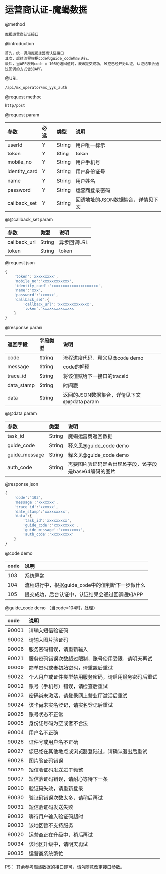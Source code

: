 # 运营商认证-魔蝎数据

@method

```
魔蝎运营商认证接口
```

@introduction

```
首先，统一调用魔蝎运营商认证接口
其次，后续流程根据code和guide_code指示进行。
最后，当APP收到code = 105的返回值时，表示提交成功，风控已经开始认证，认证结果会通过回调的方式告知APP。
```

@URL

```
/api/mx_operator/mx_yys_auth
```

@request method

```
http/post
```

@request param

| 参数 | 必选 | 类型 | 说明 |
| :--- | :--- | :--- | :--- |
| userId | Y | String | 用户唯一标示 |
| token | Y | Sting | token |
| mobile\_no | Y | String | 用户手机号 |
| identity\_card | Y | String | 用户身份证号 |
| name | Y | String | 用户姓名 |
| password | Y | String | 运营商登录密码 |
| callback\_set | Y | String | 回调地址的JSON数据集合，详情见下文 |

@@callback\_set param

| 参数 | 类型 | 说明 |
| :--- | :--- | :--- |
| callback\_url | String | 异步回调URL |
| token | String | token |

@request json

```js
{
    'token':'xxxxxxxxx',
    'mobile_no':'xxxxxxxxxxxx',
    'identity_card':'xxxxxxxxxxxxxxxxxxxxx',
    'name':'xxx',
    'password':'xxxxxx',
    'callback_set':{
        'callback_url':'xxxxxxxxxxxxxx',
        'token':'xxxxxxxxxxxxxx'
    }
}
```

@response param

| 返回字段 | 字段类型 | 说明 |
| :--- | :--- | :--- |
| code | String | 流程进度代码，释义见@code demo |
| message | String | code的解释 |
| trace\_id | String | 将该值赋给下一接口的traceId |
| data\_stamp | String | 时间戳 |
| data | String | 返回的JSON数据集合，详情见下文@@data param |

@@data param

| 参数 | 类型 | 说明 |
| :--- | :--- | :--- |
| task\_id | String | 魔蝎运营商返回数据 |
| guide\_code | String | 释义见@guide\_code demo |
| guide\_message | String | 释义见@guide\_code demo |
| auth\_code | String | 需要图片验证码是会出现该字段，该字段是base64编码的图片 |

@response json

```js
{
    'code':'103',
    'message':'xxxxxxx',
    'trace_id':'xxxxxx',
    'date_stamp':'xxxxxxxxx',
    'data':{
        'task_id':'xxxxxxxxx',
        'guide_code':'xxxxxxxxx',
        'guide_message':'xxxxxxxxx',
        'auth_code':'xxxxxxxxx'
    }
}
```

@code demo

| code | 说明 |
| :--- | :--- |
| 103 | 系统异常 |
| 104 | 流程进行中，根据guide\_code中的值判断下一步做什么 |
| 105 | 提交成功，后台认证中，认证结果会通过回调通知APP |

@guide\_code demo （当code=104时，处理）

| code | 说明 |
| :--- | :--- |
| 90001 | 请输入短信验证码 |
| 90002 | 请输入图片验证码 |
| 90006 | 服务密码错误，请重新输入 |
| 90021 | 服务密码错误次数超过限制，账号使用受限，请明天再试 |
| 90009 | 简单密码或者初始密码，请重置后重试 |
| 90022 | 个人用户或证件类型禁用服务密码，请启用服务密码后重试 |
| 90012 | 账号（手机号）错误，请检查后重试 |
| 90023 | 密码尚未激活，请登录网上营业厅激活后重试 |
| 90024 | 该卡尚未实名登记，请实名登记后重试 |
| 90025 | 账号状态不正常 |
| 90005 | 身份证号码为空或者不合法 |
| 90004 | 用户名不正确 |
| 90026 | 证件号或用户名不正确 |
| 90027 | 您已经在其他地点或浏览器登陆过，请确认退出后重试 |
| 90028 | 图片验证码错误 |
| 90029 | 短信验证码发送过于频繁 |
| 90007 | 短信验证码错误，请耐心等待下一条 |
| 90010 | 验证码失效，请重新登录 |
| 90030 | 验证码错误次数太多，请稍后再试 |
| 90031 | 短信验证码发送失败 |
| 90032 | 等待用户输入验证码超时 |
| 90033 | 该地区暂不支持服务 |
| 90020 | 运营商正在升级中，稍后再试 |
| 90034 | 该地区升级中，请明天再试 |
| 90035 | 运营商系统繁忙 |

PS： 其余参考魔蝎数据的接口即可，请勿随意改定接口参数。


